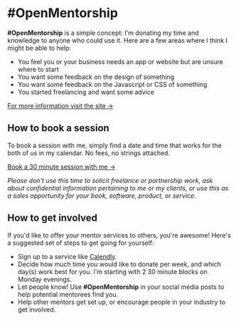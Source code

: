 # #OpenMentorship

**#OpenMentorship** is a simple concept: I'm donating my time and knowledge to anyone who could use it. Here are a few areas where I think I might be able to help:

- You feel you or your business needs an app or website but are unsure where to start
- You want some feedback on the design of something
- You want some feedback on the Javascript or CSS of something
- You started freelancing and want some advice


[For more information visit the site &rarr;](http://christiannaths.com/open-mentorship/)

## How to book a session

To book a session with me, simply find a date and time that works for the both of us in my calendar. No fees, no strings attached.

[Book a 30 minute session with me &rarr;](https://calendly.com/christiannaths/open-mentorship-30-mins)

*Please don't use this time to solicit freelance or partnership work, ask about confidential information pertaining to me or my clients, or use this as a sales opportunity for your book, software, product, or service.*

## How to get involved

If you'd like to offer your mentor services to others, you're awesome! Here's a suggested set of steps to get going for yourself:

* Sign up to a service like [Calendly](https://calendly.com/).
* Decide how much time you would like to donate per week, and which day(s) work best for you. I'm starting with 2 30 minute blocks on Monday evenings.
* Let people know! Use **#OpenMentorship** in your social media posts to help potential mentorees find you.
* Help other mentors get set up, or encourage people in your industry to get involved.
